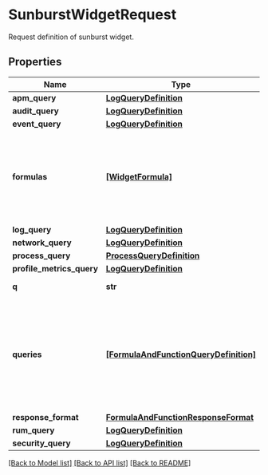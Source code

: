 # SunburstWidgetRequest

Request definition of sunburst widget.

## Properties

| Name                      | Type                                                                            | Description                                                                                               | Notes      |
| ------------------------- | ------------------------------------------------------------------------------- | --------------------------------------------------------------------------------------------------------- | ---------- |
| **apm_query**             | [**LogQueryDefinition**](LogQueryDefinition.md)                                 |                                                                                                           | [optional] |
| **audit_query**           | [**LogQueryDefinition**](LogQueryDefinition.md)                                 |                                                                                                           | [optional] |
| **event_query**           | [**LogQueryDefinition**](LogQueryDefinition.md)                                 |                                                                                                           | [optional] |
| **formulas**              | [**[WidgetFormula]**](WidgetFormula.md)                                         | List of formulas that operate on queries. **This feature is currently in beta.**                          | [optional] |
| **log_query**             | [**LogQueryDefinition**](LogQueryDefinition.md)                                 |                                                                                                           | [optional] |
| **network_query**         | [**LogQueryDefinition**](LogQueryDefinition.md)                                 |                                                                                                           | [optional] |
| **process_query**         | [**ProcessQueryDefinition**](ProcessQueryDefinition.md)                         |                                                                                                           | [optional] |
| **profile_metrics_query** | [**LogQueryDefinition**](LogQueryDefinition.md)                                 |                                                                                                           | [optional] |
| **q**                     | **str**                                                                         | Widget query.                                                                                             | [optional] |
| **queries**               | [**[FormulaAndFunctionQueryDefinition]**](FormulaAndFunctionQueryDefinition.md) | List of queries that can be returned directly or used in formulas. **This feature is currently in beta.** | [optional] |
| **response_format**       | [**FormulaAndFunctionResponseFormat**](FormulaAndFunctionResponseFormat.md)     |                                                                                                           | [optional] |
| **rum_query**             | [**LogQueryDefinition**](LogQueryDefinition.md)                                 |                                                                                                           | [optional] |
| **security_query**        | [**LogQueryDefinition**](LogQueryDefinition.md)                                 |                                                                                                           | [optional] |

[[Back to Model list]](README.md#documentation-for-models) [[Back to API list]](README.md#documentation-for-api-endpoints) [[Back to README]](README.md)
